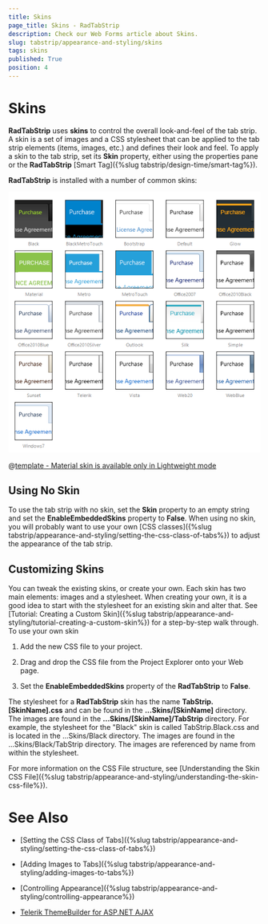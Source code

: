 ```yaml
---
title: Skins
page_title: Skins - RadTabStrip
description: Check our Web Forms article about Skins.
slug: tabstrip/appearance-and-styling/skins
tags: skins
published: True
position: 4
---
```


# Skins



**RadTabStrip** uses **skins** to control the overall look-and-feel of the tab strip. A skin is a set of images and a CSS stylesheet that can be applied to the tab strip elements (items, images, etc.) and defines their look and feel. To apply a skin to the tab strip, set its **Skin** property, either using the properties pane or the **RadTabStrip** [Smart Tag]({%slug tabstrip/design-time/smart-tag%}).

**RadTabStrip** is installed with a number of common skins:

![](images/tabstrip-skins.png) 


 @[template - Material skin is available only in Lightweight mode](/_templates/common/skins-notes.md#material-only-in-lightweight) 





## Using No Skin

To use the tab strip with no skin, set the **Skin** property to an empty string and set the **EnableEmbeddedSkins** property to **False**. When using no skin, you will probably want to use your own [CSS classes]({%slug tabstrip/appearance-and-styling/setting-the-css-class-of-tabs%}) to adjust the appearance of the tab strip.

## Customizing Skins

You can tweak the existing skins, or create your own. Each skin has two main elements: images and a stylesheet. When creating your own, it is a good idea to start with the stylesheet for an existing skin and alter that. See [Tutorial: Creating a Custom Skin]({%slug tabstrip/appearance-and-styling/tutorial-creating-a-custom-skin%}) for a step-by-step walk through. To use your own skin

1. Add the new CSS file to your project.

1. Drag and drop the CSS file from the Project Explorer onto your Web page.

1. Set the **EnableEmbeddedSkins** property of the **RadTabStrip** to **False**.

The stylesheet for a **RadTabStrip** skin has the name **TabStrip.[SkinName].css** and can be found in the **...Skins/[SkinName]** directory. The images are found in the **...Skins/[SkinName]/TabStrip** directory. For example, the stylesheet for the "Black" skin is called TabStrip.Black.css and is located in the ...Skins/Black directory. The images are found in the ...Skins/Black/TabStrip directory. The images are referenced by name from within the stylesheet.

For more information on the CSS File structure, see [Understanding the Skin CSS File]({%slug tabstrip/appearance-and-styling/understanding-the-skin-css-file%}).

# See Also

 * [Setting the CSS Class of Tabs]({%slug tabstrip/appearance-and-styling/setting-the-css-class-of-tabs%})

 * [Adding Images to Tabs]({%slug tabstrip/appearance-and-styling/adding-images-to-tabs%})

 * [Controlling Appearance]({%slug tabstrip/appearance-and-styling/controlling-appearance%})

 * [Telerik ThemeBuilder for ASP.NET AJAX](https://themebuilder.telerik.com/)


